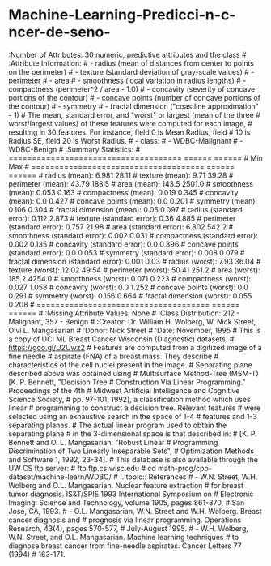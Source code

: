 # Machine-Learning-Predicci-n-c-ncer-de-seno-
:Number of Attributes: 30 numeric, predictive attributes and the class  #     :Attribute Information: #         - radius (mean of distances from center to points on the perimeter) #         - texture (standard deviation of gray-scale values) #         - perimeter #         - area #         - smoothness (local variation in radius lengths) #         - compactness (perimeter^2 / area - 1.0) #         - concavity (severity of concave portions of the contour) #         - concave points (number of concave portions of the contour) #         - symmetry #         - fractal dimension ("coastline approximation" - 1)  #         The mean, standard error, and "worst" or largest (mean of the three #         worst/largest values) of these features were computed for each image, #         resulting in 30 features.  For instance, field 0 is Mean Radius, field #         10 is Radius SE, field 20 is Worst Radius.  #         - class: #                 - WDBC-Malignant #                 - WDBC-Benign  #     :Summary Statistics:  #     ===================================== ====== ====== #                                            Min    Max #     ===================================== ====== ====== #     radius (mean):                        6.981  28.11 #     texture (mean):                       9.71   39.28 #     perimeter (mean):                     43.79  188.5 #     area (mean):                          143.5  2501.0 #     smoothness (mean):                    0.053  0.163 #     compactness (mean):                   0.019  0.345 #     concavity (mean):                     0.0    0.427 #     concave points (mean):                0.0    0.201 #     symmetry (mean):                      0.106  0.304 #     fractal dimension (mean):             0.05   0.097 #     radius (standard error):              0.112  2.873 #     texture (standard error):             0.36   4.885 #     perimeter (standard error):           0.757  21.98 #     area (standard error):                6.802  542.2 #     smoothness (standard error):          0.002  0.031 #     compactness (standard error):         0.002  0.135 #     concavity (standard error):           0.0    0.396 #     concave points (standard error):      0.0    0.053 #     symmetry (standard error):            0.008  0.079 #     fractal dimension (standard error):   0.001  0.03 #     radius (worst):                       7.93   36.04 #     texture (worst):                      12.02  49.54 #     perimeter (worst):                    50.41  251.2 #     area (worst):                         185.2  4254.0 #     smoothness (worst):                   0.071  0.223 #     compactness (worst):                  0.027  1.058 #     concavity (worst):                    0.0    1.252 #     concave points (worst):               0.0    0.291 #     symmetry (worst):                     0.156  0.664 #     fractal dimension (worst):            0.055  0.208 #     ===================================== ====== ======  #     :Missing Attribute Values: None  #     :Class Distribution: 212 - Malignant, 357 - Benign  #     :Creator:  Dr. William H. Wolberg, W. Nick Street, Olvi L. Mangasarian  #     :Donor: Nick Street  #     :Date: November, 1995  # This is a copy of UCI ML Breast Cancer Wisconsin (Diagnostic) datasets. # https://goo.gl/U2Uwz2  # Features are computed from a digitized image of a fine needle # aspirate (FNA) of a breast mass.  They describe # characteristics of the cell nuclei present in the image.  # Separating plane described above was obtained using # Multisurface Method-Tree (MSM-T) [K. P. Bennett, "Decision Tree # Construction Via Linear Programming." Proceedings of the 4th # Midwest Artificial Intelligence and Cognitive Science Society, # pp. 97-101, 1992], a classification method which uses linear # programming to construct a decision tree.  Relevant features # were selected using an exhaustive search in the space of 1-4 # features and 1-3 separating planes.  # The actual linear program used to obtain the separating plane # in the 3-dimensional space is that described in: # [K. P. Bennett and O. L. Mangasarian: "Robust Linear # Programming Discrimination of Two Linearly Inseparable Sets", # Optimization Methods and Software 1, 1992, 23-34].  # This database is also available through the UW CS ftp server:  # ftp ftp.cs.wisc.edu # cd math-prog/cpo-dataset/machine-learn/WDBC/  # .. topic:: References  #    - W.N. Street, W.H. Wolberg and O.L. Mangasarian. Nuclear feature extraction  #      for breast tumor diagnosis. IS&amp;T/SPIE 1993 International Symposium on  #      Electronic Imaging: Science and Technology, volume 1905, pages 861-870, #      San Jose, CA, 1993. #    - O.L. Mangasarian, W.N. Street and W.H. Wolberg. Breast cancer diagnosis and  #      prognosis via linear programming. Operations Research, 43(4), pages 570-577,  #      July-August 1995. #    - W.H. Wolberg, W.N. Street, and O.L. Mangasarian. Machine learning techniques #      to diagnose breast cancer from fine-needle aspirates. Cancer Letters 77 (1994)  #      163-171.
